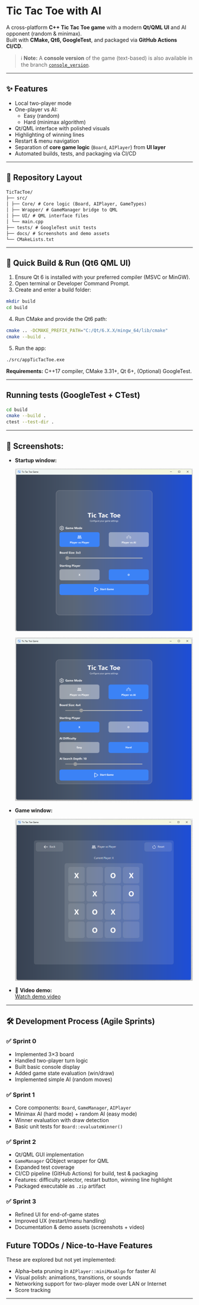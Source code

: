 # Tic Tac Toe with AI

A cross-platform **C++ Tic Tac Toe game** with a modern **Qt/QML UI** and AI opponent (random & minimax).  
Built with **CMake, Qt6, GoogleTest**, and packaged via **GitHub Actions CI/CD**.

> ℹ️ **Note:** A **console version** of the game (text-based) is also available in the branch [`console_version`](https://github.com/AmraniMohammed/tic_tac_toe/tree/console_version).

---

## ✨ Features

- Local two-player mode
- One-player vs AI:
  - Easy (random)
  - Hard (minimax algorithm)
- Qt/QML interface with polished visuals
- Highlighting of winning lines
- Restart & menu navigation
- Separation of **core game logic** (`Board`, `AIPlayer`) from **UI layer**
- Automated builds, tests, and packaging via CI/CD

---

## 📂 Repository Layout

```
TicTacToe/
├── src/
│ ├── Core/ # Core logic (Board, AIPlayer, GameTypes)
│ ├── Wrapper/ # GameManager bridge to QML
│ ├── UI/ # QML interface files
│ └── main.cpp
├── tests/ # GoogleTest unit tests
├── docs/ # Screenshots and demo assets
└── CMakeLists.txt
```

---

## 🚀 Quick Build & Run (Qt6 QML UI)

1. Ensure Qt 6 is installed with your preferred compiler (MSVC or MinGW).
2. Open terminal or Developer Command Prompt.
3. Create and enter a build folder:

```bash
mkdir build
cd build
```

4. Run CMake and provide the Qt6 path:

```bash
cmake .. -DCMAKE_PREFIX_PATH="C:/Qt/6.X.X/mingw_64/lib/cmake"
cmake --build .
```

5. Run the app:

```bash
./src/appTicTacToe.exe
```

**Requirements:** C++17 compiler, CMake 3.31+, Qt 6+, (Optional) GoogleTest.

---

## Running tests (GoogleTest + CTest)

```bash
cd build
cmake --build .
ctest --test-dir .
```

---

## 📸 Screenshots:

- **Startup window:**

  ![Startup Screenshot](docs/startup1.png)

  ![Startup Screenshot](docs/startup2.png)

- **Game window:**

  ![Game Screenshot](docs/game.png)

- 🎥 **Video demo:**  
  [Watch demo video](https://drive.google.com/file/d/1IvyxHMo5QUc-CaR227afCUwTQ1cmD9NW/view?usp=sharing)

---

## 🛠 Development Process (Agile Sprints)

### ✅ Sprint 0

- Implemented 3×3 board
- Handled two-player turn logic
- Built basic console display
- Added game state evaluation (win/draw)
- Implemented simple AI (random moves)

### ✅ Sprint 1

- Core components: `Board`, `GameManager`, `AIPlayer`
- Minimax AI (hard mode) + random AI (easy mode)
- Winner evaluation with draw detection
- Basic unit tests for `Board::evaluateWinner()`

### ✅ Sprint 2

- Qt/QML GUI implementation
- `GameManager` QObject wrapper for QML
- Expanded test coverage
- CI/CD pipeline (GitHub Actions) for build, test & packaging
- Features: difficulty selector, restart button, winning line highlight
- Packaged executable as `.zip` artifact

### ✅ Sprint 3

- Refined UI for end-of-game states
- Improved UX (restart/menu handling)
- Documentation & demo assets (screenshots + video)

## Future TODOs / Nice-to-Have Features

These are explored but not yet implemented:

- Alpha–beta pruning in `AIPlayer::miniMaxAlgo` for faster AI
- Visual polish: animations, transitions, or sounds
- Networking support for two-player mode over LAN or Internet
- Score tracking

---
